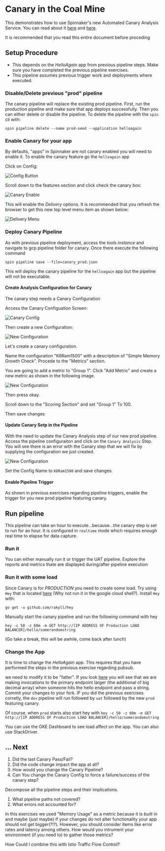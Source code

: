# Canary in the Coal Mine

This demonstrates how to use Spinnaker's new Automated Canary Analysis Service. 
You can read about it [here](https://medium.com/netflix-techblog/automated-canary-analysis-at-netflix-with-kayenta-3260bc7acc69) and [here](https://cloud.google.com/blog/products/gcp/introducing-kayenta-an-open-automated-canary-analysis-tool-from-google-and-netflix).

It is recommended that you read this entire document before proceding

## Setup Procedure

- This depends on the *HelloAgain* app from previous pipeline steps. Make sure you have completed the previous pipeline exercises. 
- This pipeline assumes previous trigger work and deployments where executed. 

### Disable/Delete previous "prod" pipeline

The canary pipeline will replace the existing prod pipeline. First, run the production pipeline and make sure that app deploys successfully. Then you can either delete or disable the pipeline. To delete the pipeline with the `spin` cli with:

`spin pipeline delete --name prod-seed --application helloagain`


### Enable Canary for your app

By defaults, "apps" in Spinnaker are not canary enabled you will need to enable it. 
To enable the canary feature go the `helloagain` app

Click on Config:

![Config Button](config_button.png)


Scroll down to the features section and click check the canary box:

![Canary Enable](canary_enable.png)

This will enable the *Delivery* options. It is recommended that you refresh the browser to get this new top level menu item as shown below:

![Delivery Menu](delivery_menu.png)


### Deploy Canary Pipeline

As with previous pipeline deployment, access the *tools instance* and navigate to gcp pipeline folder for canary. Once there execute the following command  

`spin pipeline save --file=canary_prod.json`

This will deploy the canary pipeline for the `helloagain` app but the pipeline will not be executable.

#### Create Analysis Configuration for Canary

The canary step needs a Canary Configuration

Access the Canary Configuation Screen:

![Canary Config](canary_config_menu.png)

Then create a new Configuration:

![New Configuration](canary_config_addconfiguration.png)

Let's create a canary configuration. 


Name the configuration "K8Ram1500" with a description of "Simple Memory Growth Check". Procede to the "Metrics" section. 

You are going to add a metric to "Group 1". Click "Add Metric" and create a new metric as shown in the following image. 

![New Configuration](canary_config_metric.png)

Then press okay. 

Scroll down to the "Scoring Section" and set "Group 1" To 100.

Then save changes

#### Update Canary Setp in the Pipeline


With the need to update the Canary Analysis step of our new prod pipeline. Access the pipeline configuraiton and click on the `Canary Analysis` Step. You will see there is an error with the Canary step that we will fix by supplying the configuration we just created.  

![New Configuration](canary_stage_configname.png)

Set the Config Name to `K8Ram1500` and save changes. 


#### Enable Pipeline Trigger

As shown in previous exercises regarding pipeline triggers, enable the trigger for you new prod pipeline featuring canary. 

## Run pipeline

This pipeline can take an hour to execute...because...the canary step is set to run for an hour. It is configured in `realtime` mode which requires enough real time to elapse for data capture. 

### Run it
 You can either manually run it or trigger the UAT pipeline. Explore the reports and metrics thate are displayed during/after pipeline execution

### Run it with some load

Since Canary is for *PRODUCTION* you need to create some load. Try using `Hey` that is located [here](https://github.com/rakyll/hey) (Why not run it in the google cloud shell?). Install `Hey` with:

`go get -u github.com/rakyll/hey`

Manually start the canary pipeline and run the following command with hey

`hey -c 50 -z 60m -m GET http://[IP ADDRESS OF Production LOAD BALANCER]/hello/somerandomstring` 

(Go take a break, this will be awhile, come back after lunch)

### Change the App

It is time to change the *HelloAgain* app. This requires that you have performed the steps in the previous exercise regarding pubsub.

we need to modify it to be "fatter". If you look [here](https://github.com/nparks-kenzan/hello-karyon-rxnetty-x/blob/feature/memoryhog/src/main/java/com/kenzan/karyon/rxnetty/endpoint/HelloEndpoint.java) you will see that we are making invocations to the primary endpoint larger (the additional of big decimal array) when someone hits the hello endpoint and pass a string. Commit your changes to your fork. IF you did the previous exercises corretly, the `dev` pipeline will run followed by `uat` followed by the new `prod` featuring canary. 

Of course, when `prod` starts also start hey with
`hey -c 50 -z 60m -m GET http://[IP ADDRESS OF Production LOAD BALANCER]/hello/somerandomstring` 
 
You can use the GKE Dashboard to see load affect on the app. You can also use StackDriver.


## ... Next

1. Did the last Canary Pass/Fail?
1. Did the code change impact the app at all?
1. How would you change the Canary Pipeline?
1. Can You change the Canary Config to force a failure/success of the canary step?



Decompose all the pipeline steps and their implications.
1. What pipeline paths not covered?
1. What errors not accounted for?


In this exercises we used "Memory Usage" as a metric because it is *built in* and maybe (just maybe) if your changes do not alter functionality your app should not get bigger(?!?). However, you should consider items like error rates and latency among others. How would you intrument your environment (if you need to) to gather those metrics?



How Could I combine this with Istio Traffic Flow Control?